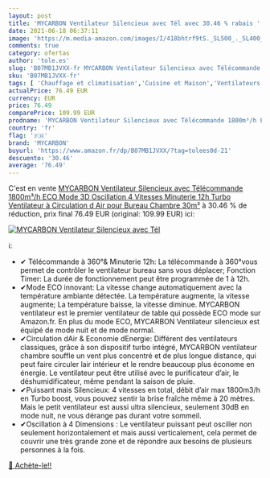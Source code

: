 ```yaml
---
layout: post
title: 'MYCARBON Ventilateur Silencieux avec Tél avec 30.46 % rabais '
date: 2021-06-18 06:37:11
image: 'https://m.media-amazon.com/images/I/418bhtrf9tS._SL500_._SL400_.jpg'
comments: true
category: ofertas
author: 'tole.es'
slug: 'B07MB1JVXX-fr MYCARBON Ventilateur Silencieux avec Télécommande 1800m³/h...'
sku: 'B07MB1JVXX-fr'
tags: [ 'Chauffage et climatisation','Cuisine et Maison','Ventilateurs','Ventilateurs de table','mycarbon', ]
actualPrice: 76.49 EUR
currency: EUR
price: 76.49
comparePrice: 109.99 EUR
prodname: 'MYCARBON Ventilateur Silencieux avec Télécommande 1800m³/h ECO Mode 3D Oscillation 4 Vitesses Minuterie 12h Turbo Ventilateur à Circulation d Air pour Bureau Chambre 30m²'
country: 'fr'
flag: '🇫🇷'
brand: 'MYCARBON'
buyurl: 'https://www.amazon.fr/dp/B07MB1JVXX/?tag=tolees0d-21'
descuento: '30.46'
average: '76.49'
---
```


C'est en vente [MYCARBON Ventilateur Silencieux avec Télécommande 1800m³/h ECO Mode 3D Oscillation 4 Vitesses Minuterie 12h Turbo Ventilateur à Circulation d Air pour Bureau Chambre 30m²](https://www.amazon.fr/dp/B07MB1JVXX/?tag=tolees0d-21)  à  30.46 % de réduction, prix final  76.49 EUR (original: 109.99 EUR) ici:

[![MYCARBON Ventilateur Silencieux avec Tél](https://m.media-amazon.com/images/I/418bhtrf9tS._SL500_._SL400_.jpg)](https://www.amazon.fr/dp/B07MB1JVXX/?tag=tolees0d-21)

ℹ️:

- ✔ Télécommande à 360°& Minuterie 12h: La télécommande à 360°vous permet de contrôler le ventilateur bureau sans vous déplacer; Fonction Timer: La durée de fonctionnement peut être programmée de 1 à 12h.
- ✔Mode ECO innovant: La vitesse change automatiquement avec la température ambiante détectée. La température augmente, la vitesse augmente; La température baisse, la vitesse diminue. MYCARBON ventilateur est le premier ventilateur de table qui possède ECO mode sur Amazon.fr. En plus du mode ECO, MYCARBON Ventilateur silencieux est équipé de mode nuit et de mode normal.
- ✔Circulation dAir & Economie dEnergie: Différent des ventilateurs classiques, grâce à son dispositif turbo intégré, MYCARBON ventilateur chambre souffle un vent plus concentré et de plus longue distance, qui peut faire circuler lair intérieur et le rendre beaucoup plus économe en énergie. Le ventilateur peut être utilisé avec le purificateur d’air, le déshumidificateur, même pendant la saison de pluie.
- ✔Puissant mais Silencieux: 4 vitesses en total, débit d’air max 1800m3/h en Turbo boost, vous pouvez sentir la brise fraîche même à 20 mètres. Mais le petit ventilateur est aussi ultra silencieux, seulement 30dB en mode nuit, ne vous dérange pas durant votre sommeil.
- ✔Oscillation à 4 Dimensions : Le ventilateur puissant peut osciller non seulement horizontalement et mais aussi verticalement, cela permet de couvrir une très grande zone et de répondre aux besoins de plusieurs personnes à la fois.

[🛒 Achète-le!!](https://www.amazon.fr/dp/B07MB1JVXX/?tag=tolees0d-21)
